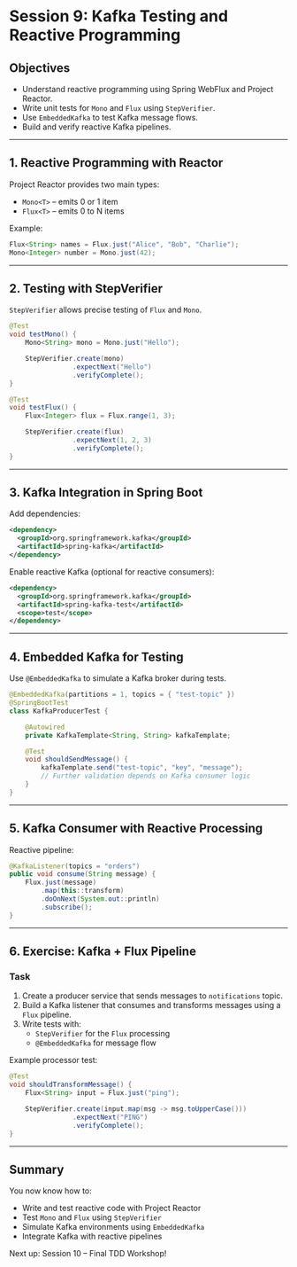 # Session 9: Kafka Testing and Reactive Programming

## Objectives

- Understand reactive programming using Spring WebFlux and Project Reactor.
- Write unit tests for `Mono` and `Flux` using `StepVerifier`.
- Use `EmbeddedKafka` to test Kafka message flows.
- Build and verify reactive Kafka pipelines.

---

## 1. Reactive Programming with Reactor

Project Reactor provides two main types:
- `Mono<T>` – emits 0 or 1 item
- `Flux<T>` – emits 0 to N items

Example:

```java
Flux<String> names = Flux.just("Alice", "Bob", "Charlie");
Mono<Integer> number = Mono.just(42);
```

---

## 2. Testing with StepVerifier

`StepVerifier` allows precise testing of `Flux` and `Mono`.

```java
@Test
void testMono() {
    Mono<String> mono = Mono.just("Hello");

    StepVerifier.create(mono)
                .expectNext("Hello")
                .verifyComplete();
}

@Test
void testFlux() {
    Flux<Integer> flux = Flux.range(1, 3);

    StepVerifier.create(flux)
                .expectNext(1, 2, 3)
                .verifyComplete();
}
```

---

## 3. Kafka Integration in Spring Boot

Add dependencies:

```xml
<dependency>
  <groupId>org.springframework.kafka</groupId>
  <artifactId>spring-kafka</artifactId>
</dependency>
```

Enable reactive Kafka (optional for reactive consumers):
```xml
<dependency>
  <groupId>org.springframework.kafka</groupId>
  <artifactId>spring-kafka-test</artifactId>
  <scope>test</scope>
</dependency>
```

---

## 4. Embedded Kafka for Testing

Use `@EmbeddedKafka` to simulate a Kafka broker during tests.

```java
@EmbeddedKafka(partitions = 1, topics = { "test-topic" })
@SpringBootTest
class KafkaProducerTest {

    @Autowired
    private KafkaTemplate<String, String> kafkaTemplate;

    @Test
    void shouldSendMessage() {
        kafkaTemplate.send("test-topic", "key", "message");
        // Further validation depends on Kafka consumer logic
    }
}
```

---

## 5. Kafka Consumer with Reactive Processing

Reactive pipeline:

```java
@KafkaListener(topics = "orders")
public void consume(String message) {
    Flux.just(message)
        .map(this::transform)
        .doOnNext(System.out::println)
        .subscribe();
}
```

---

## 6. Exercise: Kafka + Flux Pipeline

### Task

1. Create a producer service that sends messages to `notifications` topic.
2. Build a Kafka listener that consumes and transforms messages using a `Flux` pipeline.
3. Write tests with:
   - `StepVerifier` for the `Flux` processing
   - `@EmbeddedKafka` for message flow

Example processor test:

```java
@Test
void shouldTransformMessage() {
    Flux<String> input = Flux.just("ping");

    StepVerifier.create(input.map(msg -> msg.toUpperCase()))
                .expectNext("PING")
                .verifyComplete();
}
```

---

## Summary

You now know how to:
- Write and test reactive code with Project Reactor
- Test `Mono` and `Flux` using `StepVerifier`
- Simulate Kafka environments using `EmbeddedKafka`
- Integrate Kafka with reactive pipelines

Next up: Session 10 – Final TDD Workshop!
